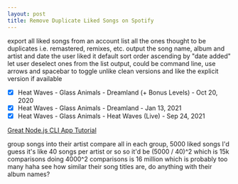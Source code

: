 ```yaml
---
layout: post
title: Remove Duplicate Liked Songs on Spotify
---
```


export all liked songs from an account
list all the ones thought to be duplicates i.e. remastered, remixes, etc.
output the song name, album and artist and date the user liked it
default sort order ascending by "date added"
let user deselect ones from the list output, could be command line, use arrows and spacebar to toggle
unlike clean versions and like the explicit version if available

- [x] Heat Waves - Glass Animals - Dreamland (+ Bonus Levels) - Oct 20, 2020
- [x] Heat Waves - Glass Animals - Dreamland - Jan 13, 2021
- [x] Heat Waves - Glass Animals - Heat Waves (Live) - Sep 24, 2021

[Great Node.js CLI App Tutorial](https://www.sitepoint.com/javascript-command-line-interface-cli-node-js/)

group songs into their artist
compare all in each group, 5000 liked songs I'd guess it's like 40 songs per artist or so
so it'd be (5000 / 40)^2 which is 15k comparisons
doing 4000^2 comparisons is 16 million which is probably too many haha
see how similar their song titles are, do anything with their album names?
